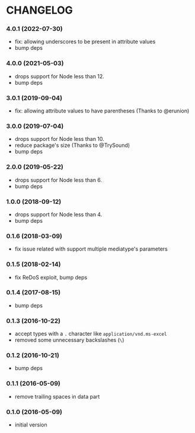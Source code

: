 # CHANGELOG

<a name="4.0.1"></a>
### 4.0.1 (2022-07-30)

* fix: allowing underscores to be present in attribute values
* bump deps


<a name="4.0.0"></a>
### 4.0.0 (2021-05-03)

* drops support for Node less than 12.
* bump deps


<a name="3.0.1"></a>
### 3.0.1 (2019-09-04)

* fix: allowing attribute values to have parentheses (Thanks to @erunion)


<a name="3.0.0"></a>
### 3.0.0 (2019-07-04)

* drops support for Node less than 10.
* reduce package's size (Thanks to @TrySound)
* bump deps


<a name="2.0.0"></a>
### 2.0.0 (2019-05-22)

* drops support for Node less than 6.
* bump deps


<a name="1.0.0"></a>
### 1.0.0 (2018-09-12)

* drops support for Node less than 4.
* bump deps


<a name="0.1.6"></a>
### 0.1.6 (2018-03-09)

* fix issue related with support multiple mediatype's parameters


<a name="0.1.5"></a>
### 0.1.5 (2018-02-14)

* fix ReDoS exploit, bump deps


<a name="0.1.4"></a>
### 0.1.4 (2017-08-15)

* bump deps


<a name="0.1.3"></a>
### 0.1.3 (2016-10-22)

* accept types with a `.` character like `application/vnd.ms-excel`
* removed some unnecessary backslashes (`\`)


<a name="0.1.2"></a>
### 0.1.2 (2016-10-21)

* bump deps


<a name="0.1.1"></a>
### 0.1.1 (2016-05-09)

* remove trailing spaces in data part


<a name="0.1.0"></a>
### 0.1.0 (2016-05-09)


* initial version
